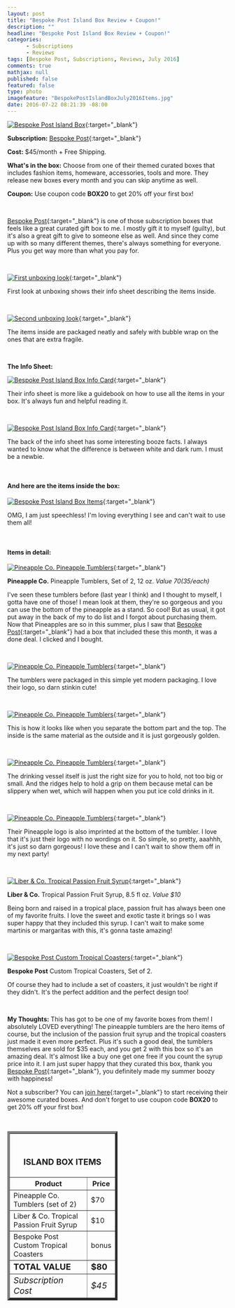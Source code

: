 ```yaml
---
layout: post
title: "Bespoke Post Island Box Review + Coupon!"
description: ""
headline: "Bespoke Post Island Box Review + Coupon!"
categories: 
      - Subscriptions
      - Reviews
tags: [Bespoke Post, Subscriptions, Reviews, July 2016]
comments: true
mathjax: null
published: false
featured: false
type: photo
imagefeature: "BespokePostIslandBoxJuly2016Items.jpg"
date: 2016-07-22 08:21:39 -08:00
---
```


[![Bespoke Post Island Box](http://whatsupmailbox.com/images/BespokePostIslandBoxJuly2016Box.jpg)](http://bespoke.evyy.net/c/164125/70438/1804){:target="_blank"}

**Subscription:** [Bespoke Post](http://bespoke.evyy.net/c/164125/70438/1804){:target="_blank"}

**Cost:** $45/month + Free Shipping.

**What's in the box:** Choose from one of their themed curated boxes that includes fashion items, homeware, accessories, tools and more. They release new boxes every month and you can skip anytime as well.

**Coupon:** Use coupon code **BOX20** to get 20% off your first box!

<br>

[Bespoke Post](http://bespoke.evyy.net/c/164125/70438/1804){:target="_blank"} is one of those subscription boxes that feels like a great curated gift box to me. I mostly gift it to myself (guilty), but it's also a great gift to give to someone else as well. And since they come up with so many different themes, there's always something for everyone. Plus you get way more than what you pay for.

<br>

[![First unboxing look](http://whatsupmailbox.com/images/BespokePostIslandBoxJuly2016OpenBox.jpg)](http://bespoke.evyy.net/c/164125/70438/1804){:target="_blank"}

First look at unboxing shows their info sheet describing the items inside.

<br>

[![Second unboxing look](http://whatsupmailbox.com/images/BespokePostIslandBoxJuly2016OpenBox2.jpg)](http://bespoke.evyy.net/c/164125/70438/1804){:target="_blank"}

The items inside are packaged neatly and safely with bubble wrap on the ones that are extra fragile.

<br>

**The Info Sheet:**

[![Bespoke Post Island Box Info Card](http://whatsupmailbox.com/images/BespokePostIslandBoxJuly2016Info.jpg)](http://bespoke.evyy.net/c/164125/70438/1804){:target="_blank"}

Their info sheet is more like a guidebook on how to use all the items in your box. It's always fun and helpful reading it.

<br>

[![Bespoke Post Island Box Info Card](http://whatsupmailbox.com/images/BespokePostIslandBoxJuly2016Info2.jpg)](http://bespoke.evyy.net/c/164125/70438/1804){:target="_blank"}

The back of the info sheet has some interesting booze facts. I always wanted to know what the difference is between white and dark rum. I must be a newbie.

<br>

<H4>And here are the items inside the box:</H4>

[![Bespoke Post Island Box Items](http://whatsupmailbox.com/images/BespokePostIslandBoxJuly2016Items.jpg)](http://bespoke.evyy.net/c/164125/70438/1804){:target="_blank"}

OMG, I am just speechless! I'm loving everything I see and can't wait to use them all!

<br>

<H4>Items in detail:</H4>

[![Pineapple Co. Pineapple Tumblers](http://whatsupmailbox.com/images/BespokePostIslandBoxJuly2016PineappleCoPineappleTumblers.jpg)](http://bespoke.evyy.net/c/164125/70438/1804){:target="_blank"}

**Pineapple Co.** Pineapple Tumblers, Set of 2, 12 oz. *Value $70 ($35/each)*

I've seen these tumblers before (last year I think) and I thought to myself, I gotta have one of those! I mean look at them, they're so gorgeous and you can use the bottom of the pineapple as a stand. So cool! But as usual, it got put away in the back of my to do list and I forgot about purchasing them. Now that Pineapples are so in this summer, plus I saw that [Bespoke Post](http://bespoke.evyy.net/c/164125/70438/1804){:target="_blank"} had a box that included these this month, it was a done deal. I clicked and I bought.

<br>

[![Pineapple Co. Pineapple Tumblers](http://whatsupmailbox.com/images/BespokePostIslandBoxJuly2016PineappleCoPineappleTumbler.jpg)](http://bespoke.evyy.net/c/164125/70438/1804){:target="_blank"}

The tumblers were packaged in this simple yet modern packaging. I love their logo, so darn stinkin cute!

<br>

[![Pineapple Co. Pineapple Tumblers](http://whatsupmailbox.com/images/BespokePostIslandBoxJuly2016PineappleCoPineappleTumbler2.jpg)](http://bespoke.evyy.net/c/164125/70438/1804){:target="_blank"}

This is how it looks like when you separate the bottom part and the top. The inside is the same material as the outside and it is just gorgeously golden.

<br>

[![Pineapple Co. Pineapple Tumblers](http://whatsupmailbox.com/images/BespokePostIslandBoxJuly2016PineappleCoPineappleTumbler3.jpg)](http://bespoke.evyy.net/c/164125/70438/1804){:target="_blank"}

The drinking vessel itself is just the right size for you to hold, not too big or small. And the ridges help to hold a grip on them because metal can be slippery when wet, which will happen when you put ice cold drinks in it.

<br>

[![Pineapple Co. Pineapple Tumblers](http://whatsupmailbox.com/images/BespokePostIslandBoxJuly2016PineappleCoPineappleTumbler4.jpg)](http://bespoke.evyy.net/c/164125/70438/1804){:target="_blank"}

Their Pineapple logo is also imprinted at the bottom of the tumbler. I love that it's just their logo with no wordings on it. So simple, so pretty, aaahhh, it's just so darn gorgeous! I love these and I can't wait to show them off in my next party!

<br>

[![Liber & Co. Tropical Passion Fruit Syrup](http://whatsupmailbox.com/images/BespokePostIslandBoxJuly2016LiberCoTropicalPassionFruitSyrup.jpg)](http://bespoke.evyy.net/c/164125/70438/1804){:target="_blank"}

**Liber & Co.** Tropical Passion Fruit Syrup, 8.5 fl oz. *Value $10*

Being born and raised in a tropical place, passion fruit has always been one of my favorite fruits. I love the sweet and exotic taste it brings so I was super happy that they included this syrup. I can't wait to make some martinis or margaritas with this, it's gonna taste amazing!

<br>

[![Bespoke Post Custom Tropical Coasters](http://whatsupmailbox.com/images/BespokePostIslandBoxJuly2016CustomTropicalCoasters.jpg)](http://bespoke.evyy.net/c/164125/70438/1804){:target="_blank"}

**Bespoke Post** Custom Tropical Coasters, Set of 2.

Of course they had to include a set of coasters, it just wouldn't be right if they didn't. It's the perfect addition and the perfect design too!

<br>

<i class="icon-exclamation-sign"></i> **My Thoughts:** This has got to be one of my favorite boxes from them! I absolutely LOVED everything! The pineapple tumblers are the hero items of course, but the inclusion of the passion fruit syrup and the tropical coasters just made it even more perfect. Plus it's such a good deal, the tumblers themselves are sold for $35 each, and you get 2 with this box so it's an amazing deal. It's almost like a buy one get one free if you count the syrup price into it. I am just super happy that they curated this box, thank you [Bespoke Post](http://bespoke.evyy.net/c/164125/70438/1804){:target="_blank"}, you definitely made my summer boozy with happiness!

Not a subscriber? You can [join here](http://bespoke.evyy.net/c/164125/70438/1804){:target="_blank"} to start receiving their awesome curated boxes. And don't forget to use coupon code **BOX20** to get 20% off your first box!

<br>

<TABLE  BORDER="5" style="width:50%">
   <TR>
      <TH COLSPAN="2">
         <H3><BR><center>ISLAND BOX ITEMS</center></H3>
      </TH>
   </TR>
      <TH>Product</TH>
      <TH>Price</TH>
  <TR>
      <TD>Pineapple Co. Tumblers (set of 2)</TD>
      <TD>$70</TD>
   </TR>
  <TR>
      <TD>Liber & Co. Tropical Passion Fruit Syrup</TD>
      <TD>$10</TD>
   </TR>
   <TR>
      <TD>Bespoke Post Custom Tropical Coasters</TD>
      <TD>bonus</TD>
   </TR>
   <TR>
      <TD><b><big>TOTAL VALUE</big></b></TD>
      <TD><b><big>$80</big></b></TD>
   </TR>
   <TR>
      <TD><i><big>Subscription Cost</big></i></TD>
      <TD><i><big>$45</big></i></TD>
   </TR>
</TABLE>
